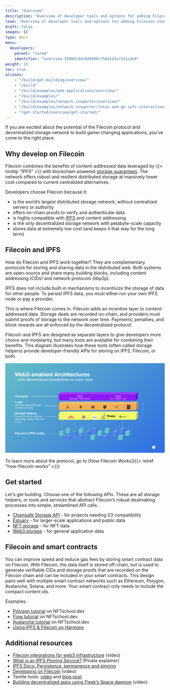 ```yaml
---
title: "Overview"
description: "Overview of developer tools and options for adding Filecoin storage to software applications, smart contracts, and workflows."
lead: "Overview of developer tools and options for adding Filecoin storage to software applications, smart contracts, and workflows."
draft: false
images: []
type: docs
menu:
  developers:
    parent: "lorem"
    identifier: "overview-3590d13dc0d6980c75b41d1e7321c4c0"
weight: 10
toc: true
aliases:
    - "/build/get-building/overview/"
    - "/build"
    - "/build/examples/web-applications/overview/"
    - "/build/examples/"
    - "/build/examples/network-inspector/overview/"
    - "/build/examples/network-inspector/lotus-and-go-ipfs-interactions/"
    - "/get-started/overview/get-started/"
---
```


If you are excited about the potential of the Filecoin protocol and decentralized storage network to build game-changing applications, you’ve come to the right place.

## Why develop on Filecoin

Filecoin combines the benefits of content-addressed data leveraged by {{< tooltip "IPFS" >}} with blockchain-powered [storage guarantees](https://filrep.io/). The network offers robust and resilient distributed storage at massively lower cost compared to current centralized alternatives.

Developers choose Filecoin because it:

- is the world’s largest distributed storage network, without centralized servers or authority
- offers on-chain proofs to verify and authenticate data
- is highly compatible with [IPFS](https://ipfs.tech/) and content addressing
- is the only decentralized storage network with petabyte-scale capacity
- stores data at extremely low cost (and keeps it that way for the long term)

## Filecoin and IPFS

How do Filecoin and IPFS work together? They are complementary protocols for storing and sharing data in the distributed web. Both systems are open-source and share many building blocks, including content addressing (CIDs) and network protocols (libp2p).

IPFS does not include built-in mechanisms to incentivize the storage of data for other people. To persist IPFS data, you must either run your own IPFS node or pay a provider.

This is where Filecoin comes in. Filecoin adds an incentive layer to content-addressed data. Storage deals are recorded on-chain, and providers must submit proofs of storage to the network over time. Payments, penalties, and block rewards are all enforced by the decentralized protocol.

Filecoin and IPFS are designed as separate layers to give developers more choice and modularity, but many tools are available for combining their benefits. This diagram illustrates how these tools (often called storage helpers) provide developer-friendly APIs for storing on IPFS, Filecoin, or both.

![Web3-Enabled Architecture by Filecoin](web3-architecture.png)

To learn more about the protocol, go to [How Filecoin Works]({{< relref "how-filecoin-works" >}})

## Get started

Let's get building. Choose one of the following APIs. These are all storage helpers, or tools and services that abstract Filecoin’s robust dealmaking processes into simple, streamlined API calls.

- [Chainsafe Storage API](https://docs.storage.chainsafe.io/) - for projects needing S3 compatibility
- [Estuary](https://estuary.tech/) - for larger-scale applications and public data
- [NFT.storage](https://nft.storage/) - for NFT data
- [Web3.storage](https://web3.storage/) - for general application data

## Filecoin and smart contracts

You can improve speed and reduce gas fees by storing smart contract data on Filecoin. With Filecoin, the data itself is stored off-chain, but is used to generate verifiable CIDs and storage proofs that are recorded on the Filecoin chain and can be included in your smart contracts. This design pairs well with multiple smart contract networks such as Ethereum, Polygon, Avalanche, Solana, and more. Your smart contract only needs to include the compact content ids.

Examples:

- [Polygon tutorial](https://nftschool.dev/tutorial/mint-nftstorage-polygon/) on NFTschool.dev
- [Flow tutorial](https://nftschool.dev/tutorial/flow-nft-marketplace/) on NFTschool.dev
- [Avalanche tutorial](https://nftschool.dev/tutorial/avax-nft/) on NFTschool.dev
- [Using IPFS & Filecoin on Harmony](https://docs.harmony.one/home/developers/tutorials/ipfs-filecoin)

## Additional resources

- [Filecoin integrations for web3 infrastructure](https://www.youtube.com/watch?v=Q0oe6i7d1u4) (video)
- [What is an IPFS Pinning Service?](https://medium.com/pinata/what-is-an-ipfs-pinning-service-f6ed4cd7e475#:~:text=An%20IPFS%20pinning%20service%20is,running%20your%20own%20IPFS%20nodes.) (Pinata explainer)
- [IPFS Docs: Persistence, permanence and pinning](https://docs.ipfs.tech/concepts/persistence/)
- [Developing on Filecoin](https://www.youtube.com/watch?v=aGCpq0Xf-w8) (video)
- Textile tools: [video](https://www.youtube.com/watch?v=IZ8M9m9_uJY) and [blog post](https://blog.textile.io/developer-tools-for-filecoin-ipfs-web/)
- [Building decentralized apps using Fleek’s Space daemon](https://www.youtube.com/watch?v=pWJ5fty-7mA) (video)
